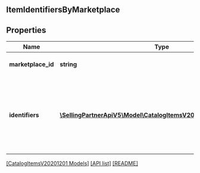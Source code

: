 ## ItemIdentifiersByMarketplace

## Properties

Name | Type | Description | Notes
------------ | ------------- | ------------- | -------------
**marketplace_id** | **string** | Amazon marketplace identifier. |
**identifiers** | [**\SellingPartnerApiV5\Model\CatalogItemsV20201201\ItemIdentifier[]**](ItemIdentifier.md) | Identifiers associated with the item in the Amazon catalog for the indicated Amazon marketplace. |

[[CatalogItemsV20201201 Models]](../) [[API list]](../../Api) [[README]](../../../README.md)
